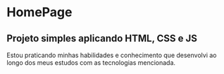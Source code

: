 # HomePage

## Projeto simples aplicando HTML, CSS e JS

Estou praticando minhas habilidades e conhecimento que desenvolvi ao longo dos meus estudos com as tecnologias mencionada.
